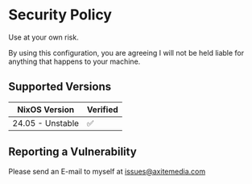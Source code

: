 # Security Policy

Use at your own risk.

By using this configuration, you are agreeing I will not be held liable for anything that happens to your machine.

## Supported Versions

| NixOS Version    | Verified           |
| ---------------- | ------------------ |
| 24.05 - Unstable | :white_check_mark: |

## Reporting a Vulnerability

Please send an E-mail to myself at issues@axitemedia.com
